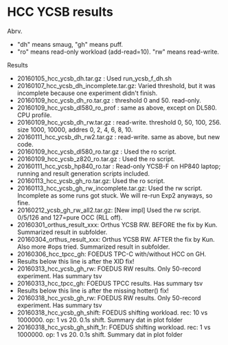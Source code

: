 HCC YCSB results
========
Abrv.
* "dh" means smaug, "gh" means puff.
* "ro" means read-only workload (add-read=10). "rw" means read-write.

Results
* 20160105_hcc_ycsb_dh.tar.gz : Used run_ycsb_f_dh.sh
* 20160107_hcc_ycsb_dh_incomplete.tar.gz: Varied threshold, but it was incomplete because one experiment didn't finish.
* 20160109_hcc_ycsb_dh_ro.tar.gz : threshold 0 and 50. read-only.
* 20160109_hcc_ycsb_dl580_ro_prof : same as above, except on DL580. CPU profile.
* 20160109_hcc_ycsb_dh_rw.tar.gz : read-write. threshold 0, 50, 100, 256. size 1000, 10000, addres 0, 2, 4, 6, 8, 10.
* 20160111_hcc_ycsb_dh_rw2.tar.gz : read-write. same as above, but new code.
* 20160109_hcc_ycsb_dl580_ro.tar.gz : Used the ro script.
* 20160109_hcc_ycsb_z820_ro.tar.gz : Used the ro script.
* 20160111_hcc_ycsb_hp840_ro.tar : Read-only YCSB-F on HP840 laptop; running and result generation scripts included.
* 20160113_hcc_ycsb_gh_ro.tar.gz: Used the ro script.
* 20160113_hcc_ycsb_gh_rw_incomplete.tar.gz: Used the rw script. Incomplete as some runs got stuck. We will re-run Exp2 anyways, so fine.
* 20160212_ycsb_gh_rw_all2.tar.gz: [New impl] Used the rw script. 0/5/126 and 127=pure OCC (RLL off).
* 20160301_orthus_result_xxx: Orthus YCSB RW. BEFORE the fix by Kun. Summarized result in subfolder.
* 20160304_orthus_result_xxx: Orthus YCSB RW. AFTER the fix by Kun. Also more #ops tried. Summarized result in subfolder.
* 20160306_hcc_tpcc_gh: FOEDUS TPC-C with/without HCC on GH.
* Results below this line is after the XID fix!
* 20160313_hcc_ycsb_gh_rw: FOEDUS RW results. Only 50-record experiment. Has summary tsv
* 20160313_hcc_tpcc_gh: FOEDUS TPCC results.  Has summary tsv
* Results below this line is after the missing hotter() fix!
* 20160318_hcc_ycsb_gh_rw: FOEDUS RW results. Only 50-record experiment. Has summary tsv
* 20160318_hcc_ycsb_gh_shift: FOEDUS shifting workload. rec: 10 vs 1000000. op: 1 vs 20. 0.1s shift. Summary dat in plot folder
* 20160318_hcc_ycsb_gh_shift_1r: FOEDUS shifting workload. rec: 1 vs 1000000. op: 1 vs 20. 0.1s shift. Summary dat in plot folder




